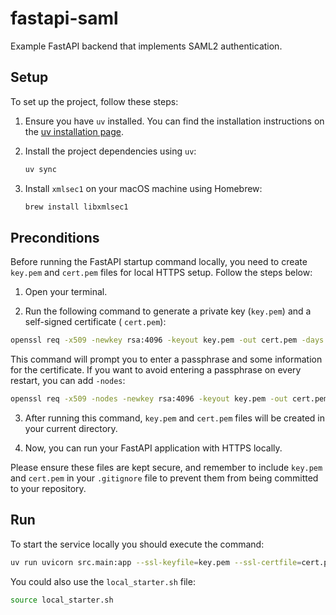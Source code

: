 # fastapi-saml

Example FastAPI backend that implements SAML2 authentication.

## Setup

To set up the project, follow these steps:

1. Ensure you have `uv` installed. You can find the installation instructions on
   the [uv installation page](https://docs.astral.sh/uv/getting-started/installation/).

2. Install the project dependencies using `uv`:

    ```bash
    uv sync
    ```

3. Install `xmlsec1` on your macOS machine using Homebrew:

    ```bash
    brew install libxmlsec1
    ```

## Preconditions

Before running the FastAPI startup command locally, you need to create `key.pem` and `cert.pem`
files for local HTTPS setup. Follow the steps below:

1. Open your terminal.

2. Run the following command to generate a private key (`key.pem`) and a self-signed certificate (
   `cert.pem`):

```bash
openssl req -x509 -newkey rsa:4096 -keyout key.pem -out cert.pem -days 365
```

This command will prompt you to enter a passphrase and some information for the certificate. If you
want to avoid entering a passphrase on every restart, you can add `-nodes`:

```bash
openssl req -x509 -nodes -newkey rsa:4096 -keyout key.pem -out cert.pem -days 365
```

3. After running this command, `key.pem` and `cert.pem` files will be created in your current
   directory.

4. Now, you can run your FastAPI application with HTTPS locally.

Please ensure these files are kept secure, and remember to include `key.pem` and `cert.pem` in your
`.gitignore` file to prevent them from being committed to your repository.

## Run

To start the service locally you should execute the command:

```bash
uv run uvicorn src.main:app --ssl-keyfile=key.pem --ssl-certfile=cert.pem --host=0.0.0.0 --port=8000 --reload
```

You could also use the `local_starter.sh` file:

```bash
source local_starter.sh
```